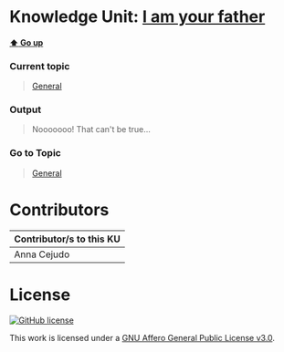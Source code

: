 # Knowledge Unit: [I am your father](../../knowledge_units/general/i-am-your-father.md)

#### [:arrow_up: Go up](../../topics/general.md)
### Current topic
> [General](../../topics/general.md)
### Output
> Nooooooo! That can&#039;t be true...
### Go to Topic
> [General](../../topics/general.md)


# Contributors

| Contributor/s to this KU |
| - | 
| Anna Cejudo |

# License
[![GitHub license](https://img.shields.io/github/license/inbrainz/cerebro)](https://github.com/inbrainz/cerebro/blob/master/LICENSE)

This work is licensed under a [GNU Affero General Public License v3.0](https://www.gnu.org/licenses/agpl-3.0.txt).